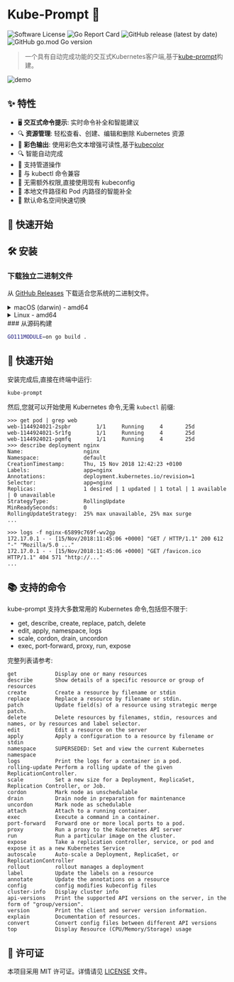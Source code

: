 # Kube-Prompt 🚀

![Software License](https://img.shields.io/badge/license-MIT-brightgreen.svg?style=flat-square)
![Go Report Card](https://goreportcard.com/badge/github.com/jiqinga/kube-prompt)
![GitHub release (latest by date)](https://img.shields.io/github/v/release/jiqinga/kube-prompt)
![GitHub go.mod Go version](https://img.shields.io/github/go-mod/go-version/jiqinga/kube-prompt)

> 一个具有自动完成功能的交互式Kubernetes客户端,基于[kube-prompt](https://github.com/c-bata/kube-prompt)构建。

![demo](https://github.com/jiqinga/assets/raw/master/kube-prompt/docs/kube-prompt.gif)

## ✨ 特性

- 🖥️ **交互式命令提示**: 实时命令补全和智能建议
- 🔍 **资源管理**: 轻松查看、创建、编辑和删除 Kubernetes 资源
- 🎨 **彩色输出**: 使用彩色文本增强可读性,基于[kubecolor](https://github.com/hidetatz/kubecolor)
- 🔍 智能自动完成
- 🔗 支持管道操作
- 🚀 与 kubectl 命令兼容
- 🔐 无需额外权限,直接使用现有 kubeconfig
- 📁 本地文件路径和 Pod 内路径的智能补全
- 🔄 默认命名空间快速切换


## 🚀 快速开始

## 🛠️ 安装

### 下载独立二进制文件

从 [GitHub Releases](https://github.com/jiqinga/kube-prompt/releases) 下载适合您系统的二进制文件。

<details>
<summary>macOS (darwin) - amd64</summary>

```bash
wget https://github.com/jiqinga/kube-prompt/releases/download/v1.0.11/kube-prompt_v1.0.11_darwin_amd64.zip
unzip kube-prompt_v1.0.11_darwin_amd64.zip
chmod +x kube-prompt
sudo mv ./kube-prompt /usr/local/bin/kube-prompt
```

</details>

<details>
<summary>Linux - amd64</summary>

```bash
wget https://github.com/jiqinga/kube-prompt/releases/download/v1.0.11/kube-prompt_v1.0.11_linux_amd64.zip
unzip kube-prompt_v1.0.11_linux_amd64.zip
chmod +x kube-prompt
sudo mv ./kube-prompt /usr/local/bin/kube-prompt
```

</details>
### 从源码构建

```bash
GO111MODULE=on go build .
```

## 🚀 快速开始

安装完成后,直接在终端中运行:

```bash
kube-prompt
```

然后,您就可以开始使用 Kubernetes 命令,无需 `kubectl` 前缀:

```
>>> get pod | grep web
web-1144924021-2spbr        1/1     Running     4       25d
web-1144924021-5r1fg        1/1     Running     4       25d
web-1144924021-pqmfq        1/1     Running     4       25d
>>> describe deployment nginx
Name:                   nginx
Namespace:              default
CreationTimestamp:      Thu, 15 Nov 2018 12:42:23 +0100
Labels:                 app=nginx
Annotations:            deployment.kubernetes.io/revision=1
Selector:               app=nginx
Replicas:               1 desired | 1 updated | 1 total | 1 available | 0 unavailable
StrategyType:           RollingUpdate
MinReadySeconds:        0
RollingUpdateStrategy:  25% max unavailable, 25% max surge
...

>>> logs -f nginx-65899c769f-wv2gp
172.17.0.1 - - [15/Nov/2018:11:45:06 +0000] "GET / HTTP/1.1" 200 612 "-" "Mozilla/5.0 ..."
172.17.0.1 - - [15/Nov/2018:11:45:06 +0000] "GET /favicon.ico HTTP/1.1" 404 571 "http://..."
...
```

## 📚 支持的命令

kube-prompt 支持大多数常用的 Kubernetes 命令,包括但不限于:

- get, describe, create, replace, patch, delete
- edit, apply, namespace, logs
- scale, cordon, drain, uncordon
- exec, port-forward, proxy, run, expose

完整列表请参考:
```
get            Display one or many resources
describe       Show details of a specific resource or group of resources
create         Create a resource by filename or stdin
replace        Replace a resource by filename or stdin.
patch          Update field(s) of a resource using strategic merge patch.
delete         Delete resources by filenames, stdin, resources and names, or by resources and label selector.
edit           Edit a resource on the server
apply          Apply a configuration to a resource by filename or stdin
namespace      SUPERSEDED: Set and view the current Kubernetes namespace
logs           Print the logs for a container in a pod.
rolling-update Perform a rolling update of the given ReplicationController.
scale          Set a new size for a Deployment, ReplicaSet, Replication Controller, or Job.
cordon         Mark node as unschedulable
drain          Drain node in preparation for maintenance
uncordon       Mark node as schedulable
attach         Attach to a running container.
exec           Execute a command in a container.
port-forward   Forward one or more local ports to a pod.
proxy          Run a proxy to the Kubernetes API server
run            Run a particular image on the cluster.
expose         Take a replication controller, service, or pod and expose it as a new Kubernetes Service
autoscale      Auto-scale a Deployment, ReplicaSet, or ReplicationController
rollout        rollout manages a deployment
label          Update the labels on a resource
annotate       Update the annotations on a resource
config         config modifies kubeconfig files
cluster-info   Display cluster info
api-versions   Print the supported API versions on the server, in the form of "group/version".
version        Print the client and server version information.
explain        Documentation of resources.
convert        Convert config files between different API versions
top            Display Resource (CPU/Memory/Storage) usage
```


## 📄 许可证

本项目采用 MIT 许可证。详情请见 [LICENSE](./LICENSE) 文件。



